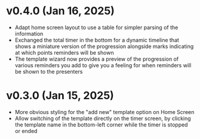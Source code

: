 # v0.4.0 (Jan 16, 2025)

* Adapt home screen layout to use a table for simpler parsing of the information
* Exchanged the total timer in the bottom for a dynamic timeline that shows a
  miniature version of the progression alongside marks indicating at which
  points reminders will be shown
* The template wizard now provides a preview of the progression of various
  reminders you add to give you a feeling for when reminders will be shown to
  the presenters

# v0.3.0 (Jan 15, 2025)

* More obvious styling for the "add new" template option on Home Screen
* Allow switching of the template directly on the timer screen, by clicking the
  template name in the bottom-left corner while the timer is stopped or ended
